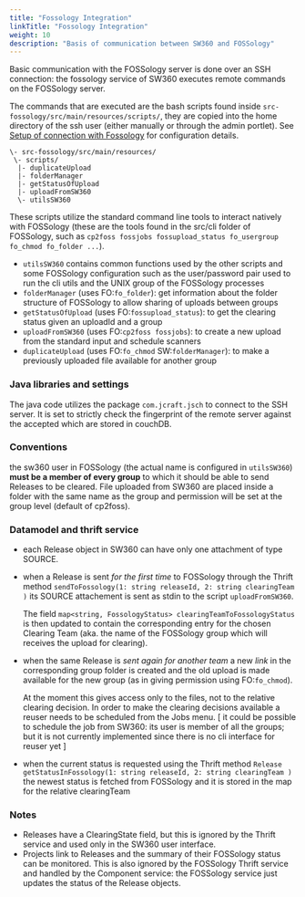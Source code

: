 ```yaml
---
title: "Fossology Integration"
linkTitle: "Fossology Integration"
weight: 10
description: "Basis of communication between SW360 and FOSSology"
---
```


Basic communication with the FOSSology server is done over an SSH connection: the fossology service of SW360 executes remote commands on the FOSSology server.

The commands that are executed are the bash scripts found inside `src-fossology/src/main/resources/scripts/`, they are copied into the home directory of the ssh user (either manually or through the admin portlet).
See [Setup of connection with Fossology](https://eclipse.dev/sw360/docs/development/dev-fossology-integration/) for configuration details.

```
\- src-fossology/src/main/resources/
 \- scripts/
  |- duplicateUpload
  |- folderManager
  |- getStatusOfUpload
  |- uploadFromSW360
  \- utilsSW360
```

These scripts utilize the standard command line tools to interact natively with FOSSology (these are the tools found in the src/cli folder of FOSSology, such as `cp2foss fossjobs fossupload_status fo_usergroup fo_chmod fo_folder ...`).

* `utilsSW360` contains common functions used by the other scripts and some FOSSology configuration such as the user/password pair used to run the cli utils and the UNIX group of the FOSSology processes
* `folderManager` (uses FO:`fo_folder`): get information about the folder structure of FOSSology to allow sharing of uploads between groups
* `getStatusOfUpload` (uses FO:`fossupload_status`): to get the clearing status given an uploadId and a group
* `uploadFromSW360` (uses FO:`cp2foss fossjobs`): to create a new upload from the standard input and schedule scanners
* `duplicateUpload` (uses FO:`fo_chmod` SW:`folderManager`): to make a previously uploaded file available for another group

### Java libraries and settings

The java code utilizes the package `com.jcraft.jsch` to connect to the SSH server. It is set to strictly check the fingerprint of the remote server against the accepted which are stored in couchDB.

### Conventions

the sw360 user in FOSSology (the actual name is configured in `utilsSW360`) **must be a member of every group** to which it should be able to send Releases to be cleared.
File uploaded from SW360 are placed inside a folder with the same name as the group and permission will be set at the group level (default of cp2foss).

### Datamodel and thrift service

* each Release object in SW360 can have only one attachment of type SOURCE.
* when a Release is sent *for the first time* to FOSSology through the Thrift method `sendToFossology(1: string releaseId, 2: string clearingTeam )` its SOURCE attachement is sent as stdin to the script `uploadFromSW360`. 

    The field `map<string, FossologyStatus> clearingTeamToFossologyStatus` is then updated to contain the corresponding entry for the chosen Clearing Team (aka. the name of the FOSSology group which will receives the upload for clearing).
* when the same Release is *sent again for another team* a new *link* in the corresponding group folder is created and the old upload is made available for the new group (as in giving permission using FO:`fo_chmod`).

    At the moment this gives access only to the files, not to the relative clearing decision.
    In order to make the clearing decisions available a reuser needs to be scheduled from the Jobs menu. [ it could be possible to schedule the job from SW360: its user is member of all the groups; but it is not currently implemented since there is no cli interface for reuser yet ]
* when the current status is requested using the Thrift method `Release getStatusInFossology(1: string releaseId, 2: string clearingTeam )` the newest status is fetched from FOSSology and it is stored in the map for the relative clearingTeam

### Notes

* Releases have a ClearingState field, but this is ignored by the Thrift service and used only in the SW360 user interface. 
* Projects link to Releases and the summary of their FOSSology status can be monitored. This is also ignored by the FOSSology Thrift service and handled by the Component service: the FOSSology service just updates the status of the Release objects.
